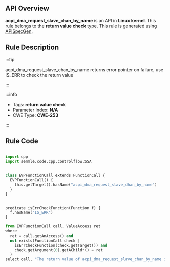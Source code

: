 ---
---


## API Overview
**acpi_dma_request_slave_chan_by_name** is an API in **Linux kernel**. This rule belongs to the **return value check** type. This rule is generated using [APISpecGen](../../tools/APISpecGen).
## Rule Description

:::tip

acpi_dma_request_slave_chan_by_name returns error pointer on failure, use IS_ERR to check the return value

:::

:::info

- Tags: **return value check**
- Parameter Index: **N/A**
- CWE Type: **CWE-253**

:::

## Rule Code
```python

import cpp
import semmle.code.cpp.controlflow.SSA


class EVPFunctionCall extends FunctionCall {
  EVPFunctionCall() {
    this.getTarget().hasName("acpi_dma_request_slave_chan_by_name")
  }
}


predicate isErrCheckFunction(Function f) {
  f.hasName("IS_ERR") 
}

from EVPFunctionCall call, ValueAccess ret
where
  ret = call.getAnAccess() and
  not exists(FunctionCall check |
    isErrCheckFunction(check.getTarget()) and
    check.getArgument(0).getAChild*() = ret
  )
select call, "The return value of acpi_dma_request_slave_chan_by_name is not checked with IS_ERR."
    
```